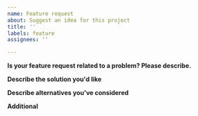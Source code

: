 ```yaml
---
name: Feature request
about: Suggest an idea for this project
title: ''
labels: feature
assignees: ''

---
```


**Is your feature request related to a problem? Please describe.**


**Describe the solution you'd like**


**Describe alternatives you've considered**


**Additional**
